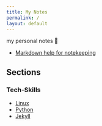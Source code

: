 ```yaml
---
title: My Notes
permalink: /
layout: default
---
```


my personal notes :notebook_with_decorative_cover:

- [Markdown help for notekeeping](md-utils.md)

## Sections
  
### Tech-Skills

- [Linux](linux.md)
- [Python](python.md)
- [Jekyll](jekyll.md)
